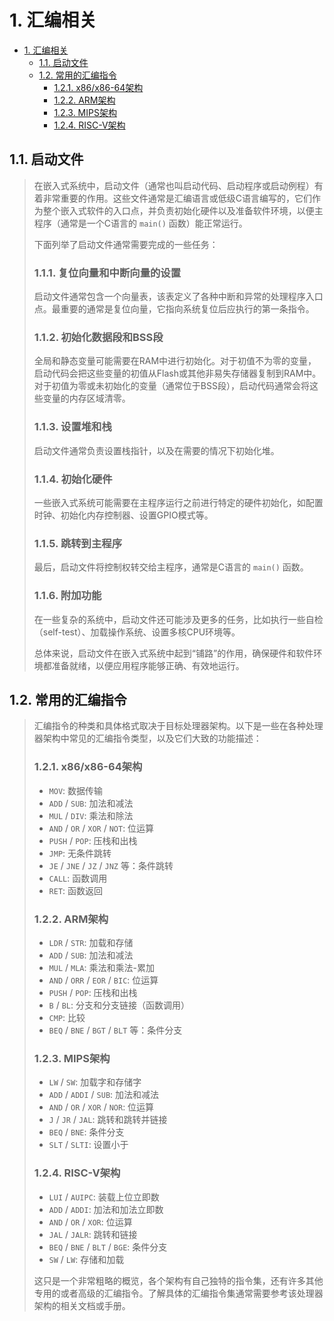 # 1. 汇编相关

- [1. 汇编相关](#1-汇编相关)
  - [1.1. 启动文件](#11-启动文件)
  - [1.2. 常用的汇编指令](#12-常用的汇编指令)
    - [1.2.1. x86/x86-64架构](#121-x86x86-64架构)
    - [1.2.2. ARM架构](#122-arm架构)
    - [1.2.3. MIPS架构](#123-mips架构)
    - [1.2.4. RISC-V架构](#124-risc-v架构)

## 1.1. 启动文件
> 在嵌入式系统中，启动文件（通常也叫启动代码、启动程序或启动例程）有着非常重要的作用。这些文件通常是汇编语言或低级C语言编写的，它们作为整个嵌入式软件的入口点，并负责初始化硬件以及准备软件环境，以便主程序（通常是一个C语言的 `main()` 函数）能正常运行。
>
> 下面列举了启动文件通常需要完成的一些任务：
>
> ### 1.1.1. 复位向量和中断向量的设置
> 启动文件通常包含一个向量表，该表定义了各种中断和异常的处理程序入口点。最重要的通常是复位向量，它指向系统复位后应执行的第一条指令。
>
> ### 1.1.2. 初始化数据段和BSS段
> 全局和静态变量可能需要在RAM中进行初始化。对于初值不为零的变量，启动代码会把这些变量的初值从Flash或其他非易失存储器复制到RAM中。对于初值为零或未初始化的变量（通常位于BSS段），启动代码通常会将这些变量的内存区域清零。
>
> ### 1.1.3. 设置堆和栈
> 启动文件通常负责设置栈指针，以及在需要的情况下初始化堆。
>
> ### 1.1.4. 初始化硬件
> 一些嵌入式系统可能需要在主程序运行之前进行特定的硬件初始化，如配置时钟、初始化内存控制器、设置GPIO模式等。
>
> ### 1.1.5. 跳转到主程序
> 最后，启动文件将控制权转交给主程序，通常是C语言的 `main()` 函数。
>
> ### 1.1.6. 附加功能
> 在一些复杂的系统中，启动文件还可能涉及更多的任务，比如执行一些自检（self-test）、加载操作系统、设置多核CPU环境等。
>
> 总体来说，启动文件在嵌入式系统中起到“铺路”的作用，确保硬件和软件环境都准备就绪，以便应用程序能够正确、有效地运行。

## 1.2. 常用的汇编指令
> 汇编指令的种类和具体格式取决于目标处理器架构。以下是一些在各种处理器架构中常见的汇编指令类型，以及它们大致的功能描述：
>
> ### 1.2.1. x86/x86-64架构
>
> - `MOV`: 数据传输
> - `ADD` / `SUB`: 加法和减法
> - `MUL` / `DIV`: 乘法和除法
> - `AND` / `OR` / `XOR` / `NOT`: 位运算
> - `PUSH` / `POP`: 压栈和出栈
> - `JMP`: 无条件跳转
> - `JE` / `JNE` / `JZ` / `JNZ` 等：条件跳转
> - `CALL`: 函数调用
> - `RET`: 函数返回
>
> ### 1.2.2. ARM架构
>
> - `LDR` / `STR`: 加载和存储
> - `ADD` / `SUB`: 加法和减法
> - `MUL` / `MLA`: 乘法和乘法-累加
> - `AND` / `ORR` / `EOR` / `BIC`: 位运算
> - `PUSH` / `POP`: 压栈和出栈
> - `B` / `BL`: 分支和分支链接（函数调用）
> - `CMP`: 比较
> - `BEQ` / `BNE` / `BGT` / `BLT` 等：条件分支
>
> ### 1.2.3. MIPS架构
>
> - `LW` / `SW`: 加载字和存储字
> - `ADD` / `ADDI` / `SUB`: 加法和减法
> - `AND` / `OR` / `XOR` / `NOR`: 位运算
> - `J` / `JR` / `JAL`: 跳转和跳转并链接
> - `BEQ` / `BNE`: 条件分支
> - `SLT` / `SLTI`: 设置小于
>
> ### 1.2.4. RISC-V架构
>
> - `LUI` / `AUIPC`: 装载上位立即数
> - `ADD` / `ADDI`: 加法和加法立即数
> - `AND` / `OR` / `XOR`: 位运算
> - `JAL` / `JALR`: 跳转和链接
> - `BEQ` / `BNE` / `BLT` / `BGE`: 条件分支
> - `SW` / `LW`: 存储和加载
>
> 这只是一个非常粗略的概览，各个架构有自己独特的指令集，还有许多其他专用的或者高级的汇编指令。了解具体的汇编指令集通常需要参考该处理器架构的相关文档或手册。

